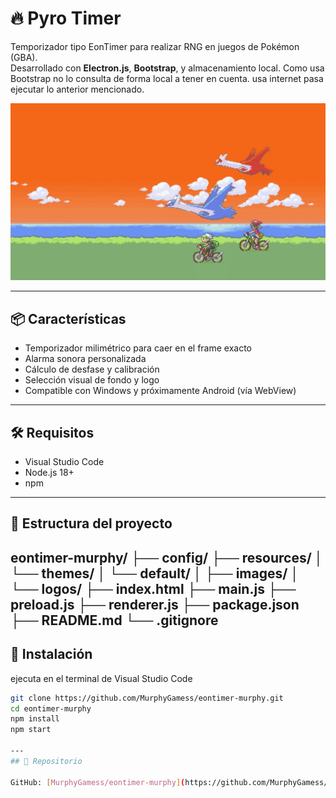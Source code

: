 # 🔥 Pyro Timer

Temporizador tipo EonTimer para realizar RNG en juegos de Pokémon (GBA).  
Desarrollado con **Electron.js**, **Bootstrap**, y almacenamiento local.
Como usa Bootstrap no lo consulta de forma local a tener en cuenta.
usa internet pasa ejecutar lo anterior mencionado.

![Preview](resources/themes/default/images/background00.jpg)

---

## 📦 Características

- Temporizador milimétrico para caer en el frame exacto
- Alarma sonora personalizada
- Cálculo de desfase y calibración
- Selección visual de fondo y logo
- Compatible con Windows y próximamente Android (vía WebView)

---

## 🛠️ Requisitos
- Visual Studio Code
- Node.js 18+
- npm

---

## 📂 Estructura del proyecto
eontimer-murphy/
├── config/
├── resources/
│   └── themes/
│       └── default/
│           ├── images/
│           └── logos/
├── index.html
├── main.js
├── preload.js
├── renderer.js
├── package.json
├── README.md
└── .gitignore
---

## 🚀 Instalación
ejecuta en el terminal de Visual Studio Code
```bash
git clone https://github.com/MurphyGamess/eontimer-murphy.git
cd eontimer-murphy
npm install
npm start

---
## 🔗 Repositorio

GitHub: [MurphyGamess/eontimer-murphy](https://github.com/MurphyGamess/eontimer-murphy)
